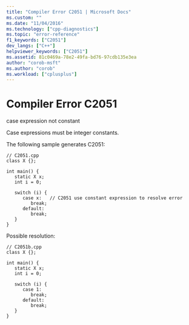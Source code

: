 ```yaml
---
title: "Compiler Error C2051 | Microsoft Docs"
ms.custom: ""
ms.date: "11/04/2016"
ms.technology: ["cpp-diagnostics"]
ms.topic: "error-reference"
f1_keywords: ["C2051"]
dev_langs: ["C++"]
helpviewer_keywords: ["C2051"]
ms.assetid: 81c0469a-78e2-49fa-bd76-97cdb135e3ea
author: "corob-msft"
ms.author: "corob"
ms.workload: ["cplusplus"]
---
```

# Compiler Error C2051
case expression not constant  
  
 Case expressions must be integer constants.  
  
 The following sample generates C2051:  
  
```  
// C2051.cpp  
class X {};  
  
int main() {  
   static X x;  
   int i = 0;  
  
   switch (i) {  
      case x:   // C2051 use constant expression to resolve error  
         break;  
      default:  
         break;  
   }  
}  
```  
  
 Possible resolution:  
  
```  
// C2051b.cpp  
class X {};  
  
int main() {  
   static X x;  
   int i = 0;  
  
   switch (i) {  
      case 1:  
         break;  
      default:  
         break;  
   }  
}  
```